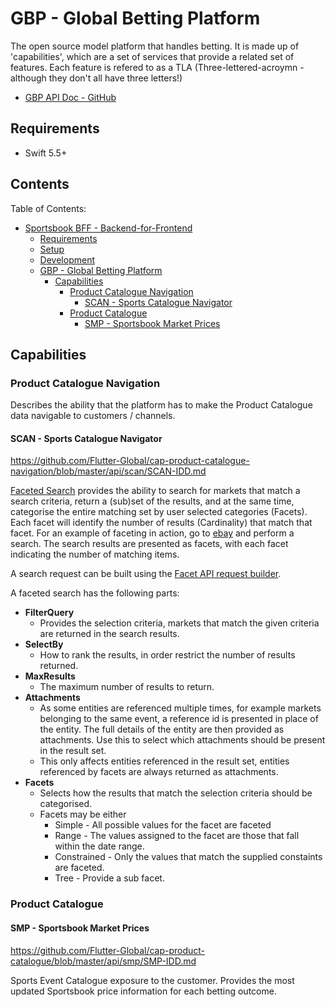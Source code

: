 # GBP - Global Betting Platform

The open source model platform that handles betting. It is made up of 'capabilities', which are a set of services that provide a related set of features. Each feature is refered to as a TLA (Three-lettered-acroymn - although they don't all have three letters!)

* [GBP API Doc - GitHub](https://github.com/Flutter-Global/product-global-betting-platform/blob/master/product/platform/Overview.md)

## Requirements

* Swift 5.5+

## Contents

Table of Contents:

- [Sportsbook BFF - Backend-for-Frontend](#sportsbook-bff---backend-for-frontend)
  - [Requirements](#requirements)
  - [Setup](#setup)
  - [Development](#development)
  - [GBP - Global Betting Platform](#gbp---global-betting-platform)
    - [Capabilities](#capabilities)
      - [Product Catalogue Navigation](#product-catalogue-navigation)
        - [SCAN - Sports Catalogue Navigator](#scan---sports-catalogue-navigator)
      - [Product Catalogue](#product-catalogue)
        - [SMP - Sportsbook Market Prices](#smp---product-catalogue)

## Capabilities

### Product Catalogue Navigation

Describes the ability that the platform has to make the Product Catalogue data navigable to customers / channels.

#### SCAN - Sports Catalogue Navigator

<https://github.com/Flutter-Global/cap-product-catalogue-navigation/blob/master/api/scan/SCAN-IDD.md>

[Faceted Search](https://en.wikipedia.org/wiki/Faceted_search) provides the ability to search for markets that match a search criteria, return a (sub)set of the results, and at the same time, categorise the entire matching set by user selected categories (Facets).  Each facet will identify the number of results (Cardinality) that match that facet. For an example of faceting in action, go to [ebay](https://ebay.co.uk) and perform a search. The search results are presented as facets, with each facet indicating the number of matching items.

A search request can be built using the [Facet API request builder](http://xtt.nxt.internal/facet_builder/facet_builder.html).

A faceted search has the following parts:

* **FilterQuery**
  * Provides the selection criteria, markets that match the given criteria are returned in the search results.
* **SelectBy**
  * How to rank the results, in order restrict the number of results returned.
* **MaxResults**
  * The maximum number of results to return.
* **Attachments**
  * As some entities are referenced multiple times, for example markets belonging to the same event, a reference id is presented in place of the entity. The full details of the entity are then provided as attachments.   Use this to select which attachments should be present in the result set.
  * This only affects entities referenced in the result set, entities referenced by facets are always returned as attachments.
* **Facets**
  * Selects how the results that match the selection criteria should be categorised.
  * Facets may be either
    * Simple - All possible values for the facet are faceted
    * Range - The values assigned to the facet are those that fall within the date range.
    * Constrained - Only the values that match the supplied constaints are faceted.
    * Tree - Provide a sub facet.

### Product Catalogue

#### SMP - Sportsbook Market Prices

<https://github.com/Flutter-Global/cap-product-catalogue/blob/master/api/smp/SMP-IDD.md>

Sports Event Catalogue exposure to the customer. Provides the most updated Sportsbook price information for each betting outcome.
